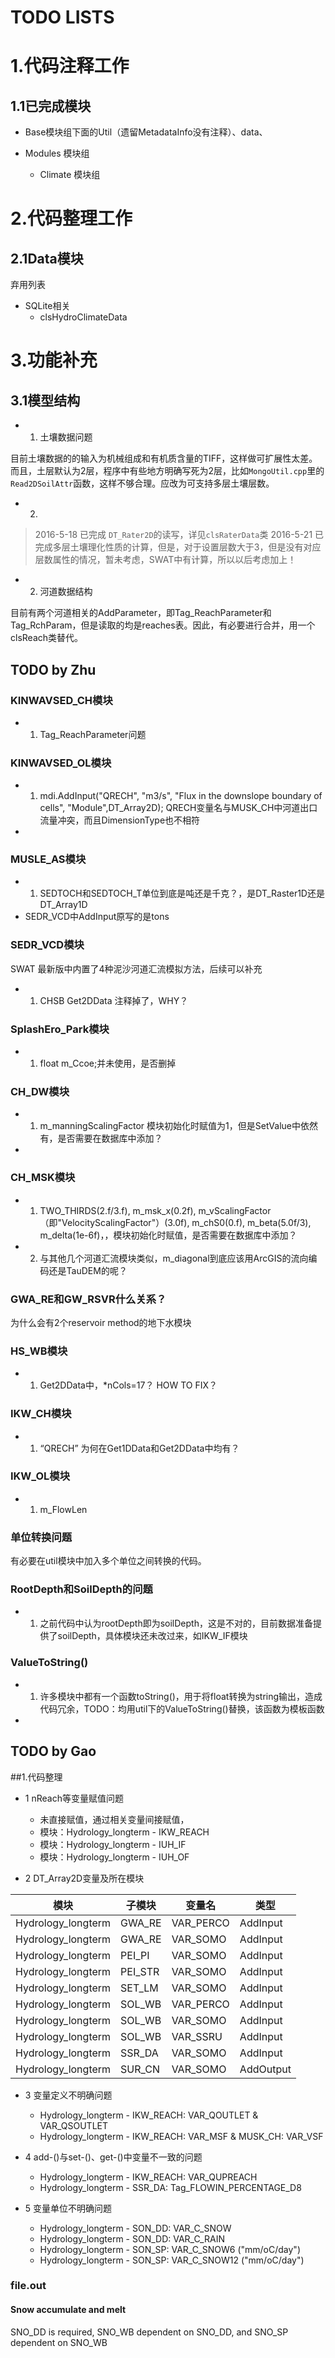 TODO LISTS
=======

# 1.代码注释工作

## 1.1已完成模块

+ Base模块组下面的Util（遗留MetadataInfo没有注释）、data、

+ Modules 模块组
	+ Climate 模块组 


# 2.代码整理工作

## 2.1Data模块

弃用列表

+ SQLite相关
	+ clsHydroClimateData


# 3.功能补充

## 3.1模型结构

+ 1. 土壤数据问题

目前土壤数据的的输入为机械组成和有机质含量的TIFF，这样做可扩展性太差。而且，土层默认为2层，程序中有些地方明确写死为2层，比如`MongoUtil.cpp`里的`Read2DSoilAttr`函数，这样不够合理。应改为可支持多层土壤层数。

+ 2.

> 2016-5-18 已完成 `DT_Rater2D`的读写，详见`clsRaterData`类
> 2016-5-21 已完成多层土壤理化性质的计算，但是，对于设置层数大于3，但是没有对应层数属性的情况，暂未考虑，SWAT中有计算，所以以后考虑加上！
> 

+ 2. 河道数据结构

目前有两个河道相关的AddParameter，即Tag_ReachParameter和Tag_RchParam，但是读取的均是reaches表。因此，有必要进行合并，用一个clsReach类替代。



## TODO by Zhu

### KINWAVSED_CH模块

+ 1. Tag_ReachParameter问题

### KINWAVSED_OL模块

+ 1. mdi.AddInput("QRECH", "m3/s", "Flux in the downslope boundary of cells", "Module",DT_Array2D); QRECH变量名与MUSK_CH中河道出口流量冲突，而且DimensionType也不相符
+ 


### MUSLE_AS模块

+ 1. SEDTOCH和SEDTOCH_T单位到底是吨还是千克？，是DT_Raster1D还是DT_Array1D
+ SEDR_VCD中AddInput原写的是tons

### SEDR_VCD模块

SWAT 最新版中内置了4种泥沙河道汇流模拟方法，后续可以补充

+ 1. CHSB  Get2DData 注释掉了，WHY？

### SplashEro_Park模块
+ 1. float m_Ccoe;并未使用，是否删掉

### CH_DW模块
+ 1. m_manningScalingFactor 模块初始化时赋值为1，但是SetValue中依然有，是否需要在数据库中添加？
+ 
### CH_MSK模块
+ 1. TWO_THIRDS(2.f/3.f), m_msk_x(0.2f), m_vScalingFactor（即"VelocityScalingFactor"）(3.0f), m_chS0(0.f), m_beta(5.0f/3), m_delta(1e-6f)，，模块初始化时赋值，是否需要在数据库中添加？
+ 2. 与其他几个河道汇流模块类似，m_diagonal到底应该用ArcGIS的流向编码还是TauDEM的呢？

### GWA_RE和GW_RSVR什么关系？
为什么会有2个reservoir method的地下水模块

### HS_WB模块
+ 1. Get2DData中，*nCols=17？ HOW TO FIX？

### IKW_CH模块
+ 1. “QRECH” 为何在Get1DData和Get2DData中均有？

### IKW_OL模块
+ 1. m_FlowLen

### 单位转换问题

有必要在util模块中加入多个单位之间转换的代码。

### RootDepth和SoilDepth的问题
+ 1. 之前代码中认为rootDepth即为soilDepth，这是不对的，目前数据准备提供了soilDepth，具体模块还未改过来，如IKW_IF模块

### ValueToString()
+ 1. 许多模块中都有一个函数toString()，用于将float转换为string输出，造成代码冗余，TODO：均用util下的ValueToString()替换，该函数为模板函数
+ 
## TODO by Gao

##1.代码整理
+ 1 nReach等变量赋值问题
	+ 未直接赋值，通过相关变量间接赋值，
	+ 模块：Hydrology_longterm - IKW_REACH
	+ 模块：Hydrology_longterm - IUH_IF
	+ 模块：Hydrology_longterm - IUH_OF
	
+ 2 DT_Array2D变量及所在模块

模块|子模块|变量名|类型
---|---|---|---
Hydrology_longterm|GWA_RE|VAR_PERCO|AddInput
Hydrology_longterm|GWA_RE|VAR_SOMO|AddInput
Hydrology_longterm|PEI_PI|VAR_SOMO|AddInput
Hydrology_longterm|PEI_STR|VAR_SOMO|AddInput
Hydrology_longterm|SET_LM|VAR_SOMO|AddInput
Hydrology_longterm|SOL_WB|VAR_PERCO|AddInput
Hydrology_longterm|SOL_WB|VAR_SOMO|AddInput
Hydrology_longterm|SOL_WB|VAR_SSRU|AddInput
Hydrology_longterm|SSR_DA|VAR_SOMO|AddInput
Hydrology_longterm|SUR_CN|VAR_SOMO|AddOutput

	
+ 3 变量定义不明确问题
	+ Hydrology_longterm - IKW_REACH: VAR_QOUTLET & VAR_QSOUTLET
	+ Hydrology_longterm - IKW_REACH: VAR_MSF & MUSK_CH: VAR_VSF

+ 4 add-()与set-()、get-()中变量不一致的问题
	+ Hydrology_longterm - IKW_REACH: VAR_QUPREACH
	+ Hydrology_longterm - SSR_DA: Tag_FLOWIN_PERCENTAGE_D8
	
+ 5 变量单位不明确问题
	+ Hydrology_longterm - SON_DD: VAR_C_SNOW
	+ Hydrology_longterm - SON_DD: VAR_C_RAIN
	+ Hydrology_longterm - SON_SP: VAR_C_SNOW6 ("mm/oC/day")
	+ Hydrology_longterm - SON_SP: VAR_C_SNOW12 ("mm/oC/day")








###   file.out


#### Snow accumulate and melt
SNO_DD is required, SNO_WB dependent on SNO_DD, and SNO_SP dependent on SNO_WB







